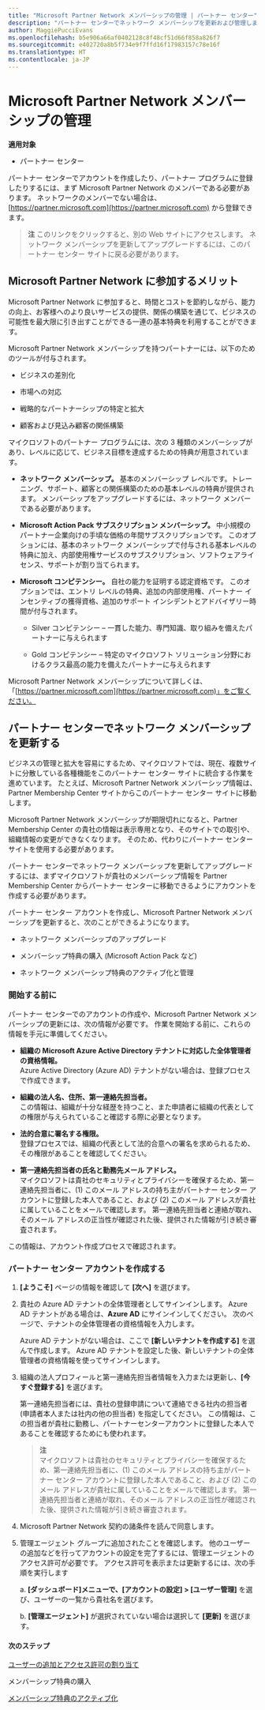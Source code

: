 ```yaml
---
title: "Microsoft Partner Network メンバーシップの管理 | パートナー センター"
description: "パートナー センターでネットワーク メンバーシップを更新および管理します。"
author: MaggiePucciEvans
ms.openlocfilehash: b5e906a66af0402128c8f48cf51d66f858a826f7
ms.sourcegitcommit: e402720a8b5f734e9f7ffd16f17983157c78e16f
ms.translationtype: HT
ms.contentlocale: ja-JP
---
```

# <a name="manage-your-microsoft-partner-network-membership"></a>Microsoft Partner Network メンバーシップの管理

**適用対象**

-  パートナー センター

パートナー センターでアカウントを作成したり、パートナー プログラムに登録したりするには、まず Microsoft Partner Network のメンバーである必要があります。 ネットワークのメンバーでない場合は、[https://partner.microsoft.com](https://partner.microsoft.com) から登録できます。

>**注** このリンクをクリックすると、別の Web サイトにアクセスします。 ネットワーク メンバーシップを更新してアップグレードするには、このパートナー センター サイトに戻る必要があります。

## <a name="why-join-the-microsoft-partner-network"></a>Microsoft Partner Network に参加するメリット

Microsoft Partner Network に参加すると、時間とコストを節約しながら、能力の向上、お客様へのより良いサービスの提供、関係の構築を通じて、ビジネスの可能性を最大限に引き出すことができる一連の基本特典を利用することができます。

Microsoft Partner Network メンバーシップを持つパートナーには、以下のためのツールが付与されます。

- ビジネスの差別化

- 市場への対応

- 戦略的なパートナーシップの特定と拡大

- 顧客および見込み顧客の関係構築

マイクロソフトのパートナー プログラムには、次の 3 種類のメンバーシップがあり、レベルに応じて、ビジネス目標を達成するための特典が用意されています。

- **ネットワーク メンバーシップ。** 基本のメンバーシップ レベルです。トレーニング、サポート、顧客との関係構築のための基本レベルの特典が提供されます。 メンバーシップをアップグレードするには、ネットワーク メンバーである必要があります。

- **Microsoft Action Pack サブスクリプション メンバーシップ。** 中小規模のパートナー企業向けの手頃な価格の年間サブスクリプションです。 このオプションには、基本のネットワーク メンバーシップで付与される基本レベルの特典に加え、内部使用権サービスのサブスクリプション、ソフトウェアライセンス、サポートが割り当てられます。

- **Microsoft コンピテンシー。** 自社の能力を証明する認定資格です。 このオプションでは、エントリ レベルの特典、追加の内部使用権、パートナー インセンティブの獲得資格、追加のサポート インシデントとアドバイザリー時間が付与されます。

  - Silver コンピテンシー – 一貫した能力、専門知識、取り組みを備えたパートナーに与えられます

  - Gold コンピテンシー – 特定のマイクロソフト ソリューション分野におけるクラス最高の能力を備えたパートナーに与えられます

Microsoft Partner Network メンバーシップについて詳しくは、「[https://partner.microsoft.com](https://partner.microsoft.com)」をご覧ください。  

## <a name="renew-your-network-membership-on-partner-center"></a>パートナー センターでネットワーク メンバーシップを更新する

ビジネスの管理と拡大を容易にするため、マイクロソフトでは、現在、複数サイトに分散している各種機能をこのパートナー センター サイトに統合する作業を進めています。 たとえば、Microsoft Partner Network メンバーシップ情報は、Partner Membership Center サイトからこのパートナー センター サイトに移動します。 

Microsoft Partner Network メンバーシップが期限切れになると、Partner Membership Center の貴社の情報は表示専用となり、そのサイトでの取引や、組織情報の変更ができなくなります。 そのため、代わりにパートナー センター サイトを使用する必要があります。 

パートナー センターでネットワーク メンバーシップを更新してアップグレードするには、まずマイクロソフトが貴社のメンバーシップ情報を Partner Membership Center からパートナー センターに移動できるようにアカウントを作成する必要があります。  

パートナー センター アカウントを作成し、Microsoft Partner Network メンバーシップを更新すると、次のことができるようになります。

- ネットワーク メンバーシップのアップグレード

- メンバーシップ特典の購入 (Microsoft Action Pack など) 

- ネットワーク メンバーシップ特典のアクティブ化と管理

### <a name="before-you-begin"></a>開始する前に

パートナー センターでのアカウントの作成や、Microsoft Partner Network メンバーシップの更新には、次の情報が必要です。 作業を開始する前に、これらの情報を手元に準備してください。
 
- **組織の Microsoft Azure Active Directory テナントに対応した全体管理者の資格情報。**  
Azure Active Directory (Azure AD) テナントがない場合は、登録プロセスで作成できます。

- **組織の法人名、住所、第一連絡先担当者。**  
この情報は、組織が十分な経歴を持つこと、また申請者に組織の代表としての権限が与えられていること確認する際に必要となります。 

- **法的合意に署名する権限。**  
登録プロセスでは、組織の代表として法的合意への署名を求められるため、その権限があることを確認してください。

- **第一連絡先担当者の氏名と勤務先メール アドレス。**   
マイクロソフトは貴社のセキュリティとプライバシーを確保するため、第一連絡先担当者に、(1) このメール アドレスの持ち主がパートナー センター アカウントに登録した本人であること、および (2) このメール アドレスが貴社に属していることをメールで確認します。 第一連絡先担当者と連絡が取れ、そのメール アドレスの正当性が確認された後、提供された情報が引き続き審査されます。
 
この情報は、アカウント作成プロセスで確認されます。
 
### <a name="create-a-partner-center-account"></a>パートナー センター アカウントを作成する

1. **[ようこそ]** ページの情報を確認して **[次へ]** を選びます。

2. 貴社の Azure AD テナントの全体管理者としてサインインします。 Azure AD テナントがある場合は、**Azure AD** にサインインしてください。 次のページで、テナントの全体管理者の資格情報を入力します。  
  
   Azure AD テナントがない場合は、ここで **[新しいテナントを作成する]** を選んで作成します。 Azure AD テナントを設定した後、新しいテナントの全体管理者の資格情報を使ってサインインします。

3. 組織の法人プロフィールと第一連絡先担当者情報を入力または更新し、**[今すぐ登録する]** を選びます。  

   第一連絡先担当者には、貴社の登録申請について連絡できる社内の担当者 (申請者本人または社内の他の担当者) を指定してください。 この情報は、この担当者が貴社に勤務し、パートナーセンターアカウントに登録した本人であることを確認するためにも使われます。

   >**注**<br>
   マイクロソフトは貴社のセキュリティとプライバシーを確保するため、第一連絡先担当者に、(1) このメール アドレスの持ち主がパートナー センター アカウントに登録した本人であること、および (2) このメール アドレスが貴社に属していることをメールで確認します。 第一連絡先担当者と連絡が取れ、そのメール アドレスの正当性が確認された後、提供された情報が引き続き審査されます。

4. Microsoft Partner Network 契約の諸条件を読んで同意します。 

5. 管理エージェント グループに追加されたことを確認します。 他のユーザーの追加などを行ってアカウントの設定を完了するには、管理エージェントのアクセス許可が必要です。 アクセス許可を表示または更新するには、次の手順を実行します

     a.  **[ダッシュボード]**メニューで、**[アカウントの設定] > [ユーザー管理]** を選び、ユーザーの一覧から貴社名を選びます。 

     b.  **[管理エージェント]** が選択されていない場合は選択して **[更新]** を選びます。 


#### <a name="next-steps"></a>次のステップ

[ユーザーの追加とアクセス許可の割り当て](create-user-accounts-and-set-permissions.md)

メンバーシップ特典の購入

[メンバーシップ特典のアクティブ化](manage-your-partner-network-benefits.md)

